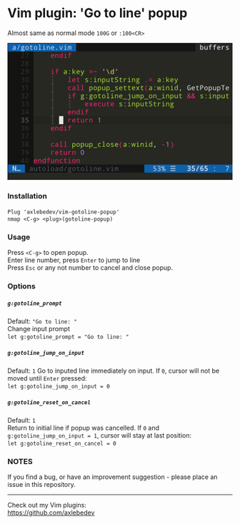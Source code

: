 # Vim plugin: 'Go to line' popup
Almost same as normal mode `100G` or `:100<CR>`  

![gotoline-popup](gotoline.gif)

### Installation
```
Plug 'axlebedev/vim-gotoline-popup'
nmap <C-g> <plug>(gotoline-popup)
```
### Usage
Press `<C-g>` to open popup.  
Enter line number, press `Enter` to jump to line  
Press `Esc` or any not number to cancel and close popup.

### Options
##### `g:gotoline_prompt`
Default: `"Go to line: "`  
Change input prompt  
`let g:gotoline_prompt = "Go to line: "`  

##### `g:gotoline_jump_on_input`
Default: `1`
Go to inputed line immediately on input. If `0`, cursor will not be moved until `Enter` pressed:  
`let g:gotoline_jump_on_input = 0`  

##### `g:gotoline_reset_on_cancel`
Default: `1`  
Return to initial line if popup was cancelled. If `0` and `g:gotoline_jump_on_input = 1`, cursor will stay at last position:  
`let g:gotoline_reset_on_cancel = 0`

### NOTES
If you find a bug, or have an improvement suggestion -
please place an issue in this repository.

---


Check out my Vim plugins:   
https://github.com/axlebedev  
